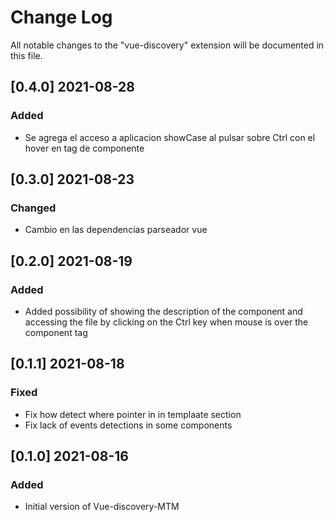 # Change Log

All notable changes to the "vue-discovery" extension will be documented in this file.

## [0.4.0] 2021-08-28

### Added

-   Se agrega el acceso a aplicacion showCase al pulsar sobre Ctrl con el hover en tag de componente

## [0.3.0] 2021-08-23

### Changed

-   Cambio en las dependencias parseador vue

## [0.2.0] 2021-08-19

### Added

-   Added possibility of showing the description of the component and accessing the file by clicking on the Ctrl key when mouse is over the component tag

## [0.1.1] 2021-08-18

### Fixed

-   Fix how detect where pointer in in templaate section
-   Fix lack of events detections in some components

## [0.1.0] 2021-08-16

### Added

-   Initial version of Vue-discovery-MTM
